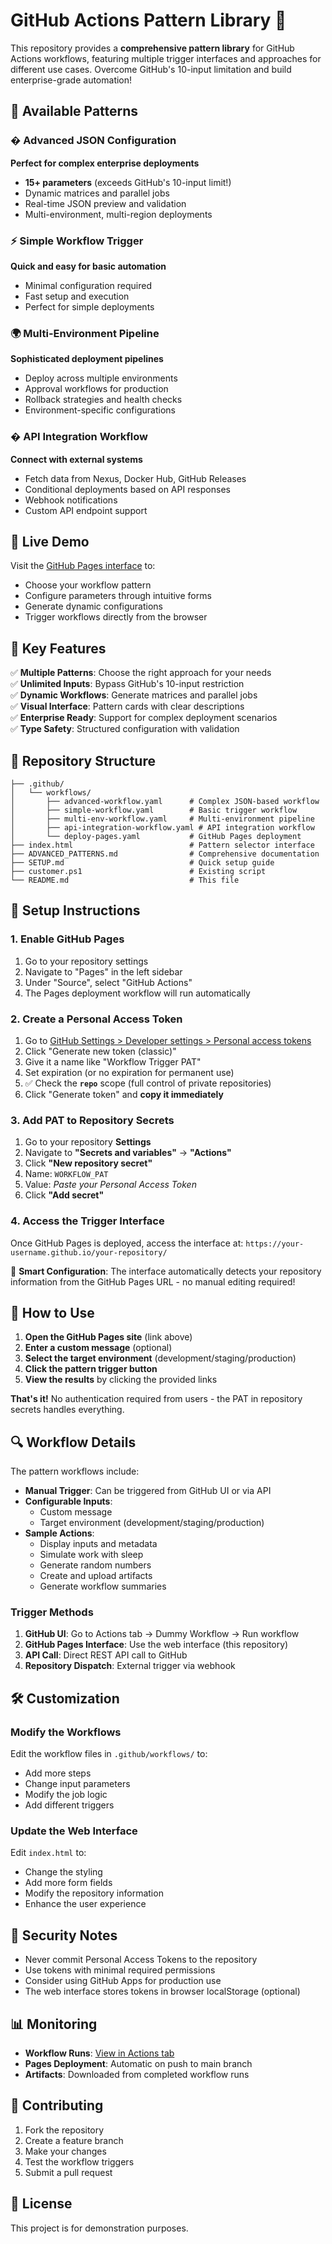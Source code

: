 # GitHub Actions Pattern Library 🚀

This repository provides a **comprehensive pattern library** for GitHub Actions workflows, featuring multiple trigger interfaces and approaches for different use cases. Overcome GitHub's 10-input limitation and build enterprise-grade automation!

## 🎯 Available Patterns

### � Advanced JSON Configuration

**Perfect for complex enterprise deployments**

- **15+ parameters** (exceeds GitHub's 10-input limit!)
- Dynamic matrices and parallel jobs
- Real-time JSON preview and validation
- Multi-environment, multi-region deployments

### ⚡ Simple Workflow Trigger

**Quick and easy for basic automation**

- Minimal configuration required
- Fast setup and execution
- Perfect for simple deployments

### 🌍 Multi-Environment Pipeline

**Sophisticated deployment pipelines**

- Deploy across multiple environments
- Approval workflows for production
- Rollback strategies and health checks
- Environment-specific configurations

### � API Integration Workflow

**Connect with external systems**

- Fetch data from Nexus, Docker Hub, GitHub Releases
- Conditional deployments based on API responses
- Webhook notifications
- Custom API endpoint support

## 🚀 Live Demo

Visit the [GitHub Pages interface](https://your-username.github.io/your-repository) to:

- Choose your workflow pattern
- Configure parameters through intuitive forms
- Generate dynamic configurations
- Trigger workflows directly from the browser

## 🔧 Key Features

✅ **Multiple Patterns**: Choose the right approach for your needs  
✅ **Unlimited Inputs**: Bypass GitHub's 10-input restriction  
✅ **Dynamic Workflows**: Generate matrices and parallel jobs  
✅ **Visual Interface**: Pattern cards with clear descriptions  
✅ **Enterprise Ready**: Support for complex deployment scenarios  
✅ **Type Safety**: Structured configuration with validation

## 📁 Repository Structure

```
├── .github/
│   └── workflows/
│       ├── advanced-workflow.yaml      # Complex JSON-based workflow
│       ├── simple-workflow.yaml        # Basic trigger workflow
│       ├── multi-env-workflow.yaml     # Multi-environment pipeline
│       ├── api-integration-workflow.yaml # API integration workflow
│       └── deploy-pages.yaml           # GitHub Pages deployment
├── index.html                          # Pattern selector interface
├── ADVANCED_PATTERNS.md                # Comprehensive documentation
├── SETUP.md                            # Quick setup guide
├── customer.ps1                        # Existing script
└── README.md                           # This file
```

## 🔧 Setup Instructions

### 1. Enable GitHub Pages

1. Go to your repository settings
2. Navigate to "Pages" in the left sidebar
3. Under "Source", select "GitHub Actions"
4. The Pages deployment workflow will run automatically

### 2. Create a Personal Access Token

1. Go to [GitHub Settings > Developer settings > Personal access tokens](https://github.com/settings/tokens)
2. Click "Generate new token (classic)"
3. Give it a name like "Workflow Trigger PAT"
4. Set expiration (or no expiration for permanent use)
5. ✅ Check the **`repo`** scope (full control of private repositories)
6. Click "Generate token" and **copy it immediately**

### 3. Add PAT to Repository Secrets

1. Go to your repository **Settings**
2. Navigate to **"Secrets and variables"** → **"Actions"**
3. Click **"New repository secret"**
4. Name: `WORKFLOW_PAT`
5. Value: _Paste your Personal Access Token_
6. Click **"Add secret"**

### 4. Access the Trigger Interface

Once GitHub Pages is deployed, access the interface at:
`https://your-username.github.io/your-repository/`

🎯 **Smart Configuration**: The interface automatically detects your repository information from the GitHub Pages URL - no manual editing required!

## 🎯 How to Use

1. **Open the GitHub Pages site** (link above)
2. **Enter a custom message** (optional)
3. **Select the target environment** (development/staging/production)
4. **Click the pattern trigger button**
5. **View the results** by clicking the provided links

**That's it!** No authentication required from users - the PAT in repository secrets handles everything.

## 🔍 Workflow Details

The pattern workflows include:

- **Manual Trigger**: Can be triggered from GitHub UI or via API
- **Configurable Inputs**:
  - Custom message
  - Target environment (development/staging/production)
- **Sample Actions**:
  - Display inputs and metadata
  - Simulate work with sleep
  - Generate random numbers
  - Create and upload artifacts
  - Generate workflow summaries

### Trigger Methods

1. **GitHub UI**: Go to Actions tab → Dummy Workflow → Run workflow
2. **GitHub Pages Interface**: Use the web interface (this repository)
3. **API Call**: Direct REST API call to GitHub
4. **Repository Dispatch**: External trigger via webhook

## 🛠️ Customization

### Modify the Workflows

Edit the workflow files in `.github/workflows/` to:

- Add more steps
- Change input parameters
- Modify the job logic
- Add different triggers

### Update the Web Interface

Edit `index.html` to:

- Change the styling
- Add more form fields
- Modify the repository information
- Enhance the user experience

## 🔐 Security Notes

- Never commit Personal Access Tokens to the repository
- Use tokens with minimal required permissions
- Consider using GitHub Apps for production use
- The web interface stores tokens in browser localStorage (optional)

## 📊 Monitoring

- **Workflow Runs**: [View in Actions tab](https://github.com/ElizabethMoralesO/test/actions)
- **Pages Deployment**: Automatic on push to main branch
- **Artifacts**: Downloaded from completed workflow runs

## 🤝 Contributing

1. Fork the repository
2. Create a feature branch
3. Make your changes
4. Test the workflow triggers
5. Submit a pull request

## 📝 License

This project is for demonstration purposes.
